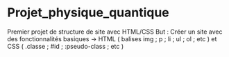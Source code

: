 # Projet_physique_quantique
Premier projet de structure de site avec HTML/CSS
But : Créer un site avec des fonctionnalités basiques -> HTML ( balises img ; p ; li ; ul ; ol ; etc ) et CSS ( .classe ; #id ; :pseudo-class ; etc )
